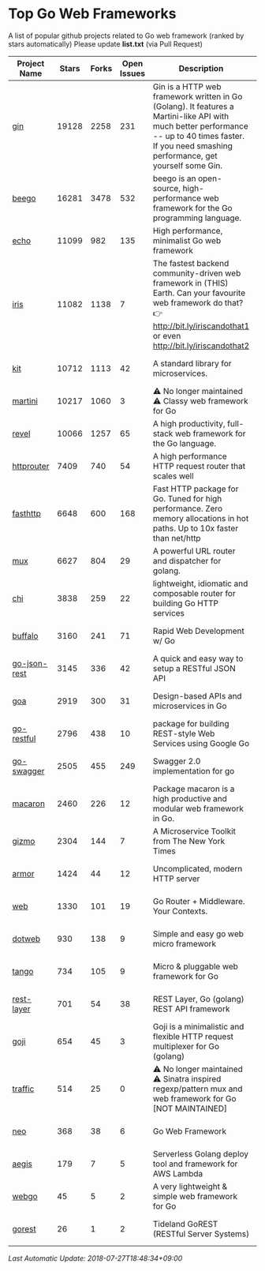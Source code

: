 # Top Go Web Frameworks
A list of popular github projects related to Go web framework (ranked by stars automatically)
Please update **list.txt** (via Pull Request)

| Project Name | Stars | Forks | Open Issues | Description | Last Commit |
| ------------ | ----- | ----- | ----------- | ----------- | ----------- |
| [gin](https://github.com/gin-gonic/gin) | 19128 | 2258 | 231 | Gin is a HTTP web framework written in Go (Golang). It features a Martini-like API with much better performance -- up to 40 times faster. If you need smashing performance, get yourself some Gin. | 2018-07-20 16:52:55 |
| [beego](https://github.com/astaxie/beego) | 16281 | 3478 | 532 | beego is an open-source, high-performance web framework for the Go programming language. | 2018-07-21 07:55:28 |
| [echo](https://github.com/labstack/echo) | 11099 | 982 | 135 | High performance, minimalist Go web framework | 2018-07-18 06:21:54 |
| [iris](https://github.com/kataras/iris) | 11082 | 1138 | 7 | The fastest backend community-driven web framework in (THIS) Earth. Can your favourite web framework do that? 👉 http://bit.ly/iriscandothat1 or even http://bit.ly/iriscandothat2 | 2018-07-25 03:17:21 |
| [kit](https://github.com/go-kit/kit) | 10712 | 1113 | 42 | A standard library for microservices. | 2018-07-26 15:11:11 |
| [martini](https://github.com/go-martini/martini) | 10217 | 1060 | 3 | ⚠️ No longer maintained ⚠️  Classy web framework for Go | 2017-01-21 21:58:54 |
| [revel](https://github.com/revel/revel) | 10066 | 1257 | 65 | A high productivity, full-stack web framework for the Go language. | 2018-07-12 19:43:27 |
| [httprouter](https://github.com/julienschmidt/httprouter) | 7409 | 740 | 54 | A high performance HTTP request router that scales well | 2018-07-15 16:18:54 |
| [fasthttp](https://github.com/valyala/fasthttp) | 6648 | 600 | 168 | Fast HTTP package for Go. Tuned for high performance. Zero memory allocations in hot paths. Up to 10x faster than net/http | 2017-12-07 12:09:41 |
| [mux](https://github.com/gorilla/mux) | 6627 | 804 | 29 | A powerful URL router and dispatcher for golang. | 2018-06-05 21:15:56 |
| [chi](https://github.com/go-chi/chi) | 3838 | 259 | 22 | lightweight, idiomatic and composable router for building Go HTTP services | 2018-07-10 13:45:11 |
| [buffalo](https://github.com/gobuffalo/buffalo) | 3160 | 241 | 71 | Rapid Web Development w/ Go | 2018-07-19 12:42:03 |
| [go-json-rest](https://github.com/ant0ine/go-json-rest) | 3145 | 336 | 42 | A quick and easy way to setup a RESTful JSON API | 2017-09-13 04:12:08 |
| [goa](https://github.com/goadesign/goa) | 2919 | 300 | 31 | Design-based APIs and microservices in Go | 2018-07-23 20:27:02 |
| [go-restful](https://github.com/emicklei/go-restful) | 2796 | 438 | 10 | package for building REST-style Web Services using Google Go | 2018-07-26 09:12:47 |
| [go-swagger](https://github.com/go-swagger/go-swagger) | 2505 | 455 | 249 | Swagger 2.0 implementation for go | 2018-07-26 07:00:22 |
| [macaron](https://github.com/go-macaron/macaron) | 2460 | 226 | 12 | Package macaron is a high productive and modular web framework in Go. | 2018-04-26 21:11:54 |
| [gizmo](https://github.com/NYTimes/gizmo) | 2304 | 144 | 7 | A Microservice Toolkit from The New York Times | 2018-07-02 15:49:04 |
| [armor](https://github.com/labstack/armor) | 1424 | 44 | 12 | Uncomplicated, modern HTTP server | 2018-05-06 17:24:15 |
| [web](https://github.com/gocraft/web) | 1330 | 101 | 19 | Go Router + Middleware. Your Contexts. | 2017-09-25 13:59:45 |
| [dotweb](https://github.com/devfeel/dotweb) | 930 | 138 | 9 | Simple and easy go web micro framework | 2018-07-12 03:28:23 |
| [tango](https://github.com/lunny/tango) | 734 | 105 | 9 | Micro & pluggable web framework for Go | 2018-04-12 14:57:37 |
| [rest-layer](https://github.com/rs/rest-layer) | 701 | 54 | 38 | REST Layer, Go (golang) REST API framework | 2018-06-17 09:20:14 |
| [goji](https://github.com/goji/goji) | 654 | 45 | 3 | Goji is a minimalistic and flexible HTTP request multiplexer for Go (golang) | 2016-11-14 01:26:57 |
| [traffic](https://github.com/pilu/traffic) | 514 | 25 | 0 | ⚠️ No longer maintained ⚠️  Sinatra inspired regexp/pattern mux and web framework for Go [NOT MAINTAINED] | 2015-11-26 21:31:07 |
| [neo](https://github.com/ivpusic/neo) | 368 | 38 | 6 | Go Web Framework | 2017-08-14 23:54:31 |
| [aegis](https://github.com/tmaiaroto/aegis) | 179 | 7 | 5 | Serverless Golang deploy tool and framework for AWS Lambda | 2018-07-08 06:00:55 |
| [webgo](https://github.com/bnkamalesh/webgo) | 45 | 5 | 2 | A very lightweight & simple web framework for Go | 2018-05-14 07:05:14 |
| [gorest](https://github.com/tideland/gorest) | 26 | 1 | 2 | Tideland GoREST (RESTful Server Systems) | 2017-11-10 13:00:37 |

*Last Automatic Update: 2018-07-27T18:48:34+09:00*